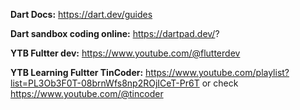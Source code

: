 **Dart Docs:** https://dart.dev/guides

**Dart sandbox coding online:** https://dartpad.dev/?

**YTB Fultter dev:** https://www.youtube.com/@flutterdev

**YTB Learning Fultter TinCoder:** https://www.youtube.com/playlist?list=PL3Ob3F0T-08brnWfs8np2ROjICeT-Pr6T or check https://www.youtube.com/@tincoder
